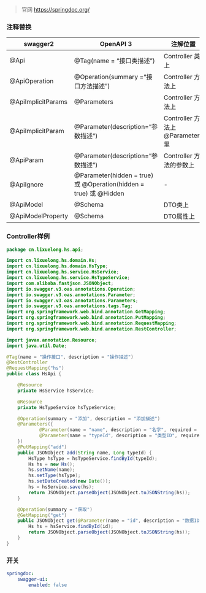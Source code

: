 > 官网 https://springdoc.org/
### 注释替换
|      swagger2      |                            OpenAPI 3                            |             注解位置             |
|--------------------|-----------------------------------------------------------------|------------------------------|
|        @Api        |                      @Tag(name = “接口类描述”)                       |        Controller 类上         |
|   @ApiOperation    |                  @Operation(summary =“接口方法描述”)                  |        Controller 方法上        |
| @ApiImplicitParams |                           @Parameters                           |        Controller 方法上        |
| @ApiImplicitParam  |                 @Parameter(description=“参数描述”)                  | Controller 方法上 @Parameters 里 |
|     @ApiParam      |                 @Parameter(description=“参数描述”)                  |      Controller 方法的参数上       |
|     @ApiIgnore     | @Parameter(hidden = true) 或 @Operation(hidden = true) 或 @Hidden |              -               |
|     @ApiModel      |                             @Schema                             |            DTO类上             |
| @ApiModelProperty  |                             @Schema                             |            DTO属性上            |
### Controller样例
```java
package cn.lixuelong.hs.api;

import cn.lixuelong.hs.domain.Hs;
import cn.lixuelong.hs.domain.HsType;
import cn.lixuelong.hs.service.HsService;
import cn.lixuelong.hs.service.HsTypeService;
import com.alibaba.fastjson.JSONObject;
import io.swagger.v3.oas.annotations.Operation;
import io.swagger.v3.oas.annotations.Parameter;
import io.swagger.v3.oas.annotations.Parameters;
import io.swagger.v3.oas.annotations.tags.Tag;
import org.springframework.web.bind.annotation.GetMapping;
import org.springframework.web.bind.annotation.PutMapping;
import org.springframework.web.bind.annotation.RequestMapping;
import org.springframework.web.bind.annotation.RestController;

import javax.annotation.Resource;
import java.util.Date;

@Tag(name = "操作接口", description = "操作描述")
@RestController
@RequestMapping("hs")
public class HsApi {

    @Resource
    private HsService hsService;

    @Resource
    private HsTypeService hsTypeService;

    @Operation(summary = "添加", description = "添加描述")
    @Parameters({
            @Parameter(name = "name", description = "名字", required = true),
            @Parameter(name = "typeId", description = "类型ID", required = true)
    })
    @PutMapping("add")
    public JSONObject add(String name, Long typeId) {
        HsType hsType = hsTypeService.findById(typeId);
        Hs hs = new Hs();
        hs.setName(name);
        hs.setType(hsType);
        hs.setDateCreated(new Date());
        hs = hsService.save(hs);
        return JSONObject.parseObject(JSONObject.toJSONString(hs));
    }

    @Operation(summary = "获取")
    @GetMapping("get")
    public JSONObject get(@Parameter(name = "id", description = "数据ID") Long id) {
        Hs hs = hsService.findById(id);
        return JSONObject.parseObject(JSONObject.toJSONString(hs));
    }
}

```
### 开关
```yml
springdoc:
	swagger-ui:
		enabled: false
```